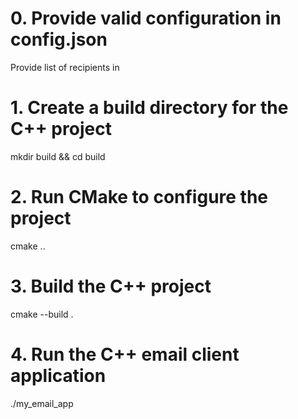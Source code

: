 # 0. Provide valid configuration in config.json
Provide list of recipients in 

# 1. Create a build directory for the C++ project
mkdir build && cd build

# 2. Run CMake to configure the project
cmake ..

# 3. Build the C++ project
cmake --build .

# 4. Run the C++ email client application
./my_email_app
